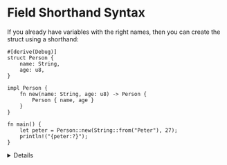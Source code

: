 # Field Shorthand Syntax

If you already have variables with the right names, then you can create the
struct using a shorthand:

```rust,editable
#[derive(Debug)]
struct Person {
    name: String,
    age: u8,
}

impl Person {
    fn new(name: String, age: u8) -> Person {
        Person { name, age }
    }
}

fn main() {
    let peter = Person::new(String::from("Peter"), 27);
    println!("{peter:?}");
}
```

<details>

*  The `new` function could be written using `Self` as a type, as it is interchangeable with the struct type name

```rust,ignore
impl Person {
    fn new(name: String, age: u8) -> Self {
        Self { name, age }
    }
}
```

* Methods are defined in the `impl` block.
* Use struct update syntax to define a new structure using `peter`. Note that the variable `peter` will no longer be accessible afterwards.
* Note, you can use `{:#?}` while printing structs to change the readability of the output.

</details>
